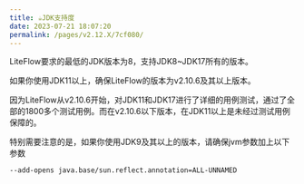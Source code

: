 ```yaml
---
title: ☕️JDK支持度
date: 2023-07-21 18:07:20
permalink: /pages/v2.12.X/7cf080/
---
```


LiteFlow要求的最低的JDK版本为8，支持JDK8~JDK17所有的版本。

如果你使用JDK11以上，确保LiteFlow的版本为v2.10.6及其以上版本。

因为LiteFlow从v2.10.6开始，对JDK11和JDK17进行了详细的用例测试，通过了全部的1800多个测试用例。而在v2.10.6以下版本，在JDK11以上是未经过测试用例保障的。

特别需要注意的是，如果你使用JDK9及其以上的版本，请确保jvm参数加上以下参数

```shell
--add-opens java.base/sun.reflect.annotation=ALL-UNNAMED
```